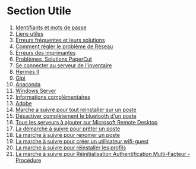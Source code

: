 <!--
Author:		    Noa Chouriberry
Date:		    22.05.2023
Description:	Mise à jour de la page de la section Utile
-->

# Section Utile

1. [Identifiants et mots de passe](/Utilemdp.md)
2. [Liens utiles](/UtileLiensUtiles.md)
3. [Erreurs fréquentes et leurs solutions](/UtileErreursFrequentes.md)
4. [Comment régler le problème de Réseau](/UtileFixReseau.md)
5. [Erreurs des imprimantes](/UtileErreursImprimante.md)
6. [Problèmes, Solutions PaperCut](/UtilePaperCut.md)
7. [Se connecter au serveur de l'inventaire](/UtileInventaire.md)
8. [Hermes II](/Utilehermes.md)
9. [Glpi](/UtileGlpi.md)
10. [Anaconda](/UtileAnaconda.md)
11. [Windows Server](/UtileWindowsServer.md)
12. [Informations complémentaires](/UtileInformationComplementaire.md)
13. [Adobe](/UtileAdobe.md)
14. [Marche a suivre pour tout reinstaller sur un poste](/UtileReinstallMac.md)
15. [Désactiver complètement le bluetooth d'un poste](/UtileDisableBluetooth.md)
16. [Tous les serveurs à ajouter sur Microsoft Remote Desktop](/UtileRemoteDesktopServers.md)
17. [La démarche à suivre pour prêter un poste](/UtileOrdiPret.md)
18. [La marche à suivre pour renomer un poste](/UtileRenameComuter.md)
19. [La marche à suivre pour créer un utilisateur wifi-guest](/UtileWifiGuest.md)
20. [La marche à suivre pour réinstaller les profils](/UtileReinstallerProfiles.md)
21. [La marche à suivre pour Réinitialisation Authentification Multi-Facteur - Procédure](/UtileMFA.md)